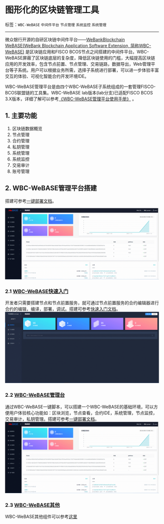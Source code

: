 # 图形化的区块链管理工具

标签：``WBC-WeBASE`` ``中间件平台`` ``节点管理`` ``系统监控`` ``系统管理`` 

----
微众银行开源的自研区块链中间件平台——[WeBankBlockchain WeBASE(WeBank Blockchain Application Software Extension, 简称WBC-WeBASE)](https://webasedoc.readthedocs.io/zh_CN/lab/) 是区块链应用和FISCO BCOS节点之间搭建的中间件平台。WBC-WeBASE屏蔽了区块链底层的复杂度，降低区块链使用的门槛，大幅提高区块链应用的开发效率，包含节点前置、节点管理、交易链路，数据导出，Web管理平台等子系统。用户可以根据业务所需，选择子系统进行部署，可以进一步体验丰富交互的体验、可视化智能合约开发环境IDE。

WBC-WeBASE管理平台是由四个WBC-WeBASE子系统组成的一套管理FISCO-BCOS联盟链的工具集。WBC-WeBASE lab版本(lab分支)已适配FISCO BCOS 3.X版本，详细了解可以参考[《WBC-WeBASE管理平台使用手册》](https://webasedoc.readthedocs.io/zh_CN/lab/) 。

## 1. 主要功能

1. 区块链数据概览
2. 节点管理
3. 合约管理
4. 私钥管理
5. 系统管理
6. 系统监控
7. 交易审计
8. 账号管理

## 2. WBC-WeBASE管理平台搭建

搭建可参考[一键部署文档](https://webasedoc.readthedocs.io/zh_CN/lab/docs/WeBASE/install.html)。

![](../../../../2.x/images/webase/webase-web.png)


### 2.1 [WBC-WeBASE快速入门](https://webasedoc.readthedocs.io/zh_CN/lab/docs/WeBASE-Install/developer.html)

开发者只需要搭建节点和节点前置服务，就可通过节点前置服务的合约编辑器进行合约的编辑，编译，部署，调试。搭建可参考[快速入门文档](https://webasedoc.readthedocs.io/zh_CN/lab/docs/WeBASE-Install/developer.html)。
![](../../../../2.x/images/webase/webase-front.png)


### 2.2 [WBC-WeBASE管理台](https://webasedoc.readthedocs.io/zh_CN/lab/docs/WeBASE/install.html)

通过WBC-WeBASE一键脚本，可以搭建一个WBC-WeBASE的基础环境，可以方便用户体验核心功能如：区块浏览，节点查看，合约IDE，系统管理，节点监控，交易审计，私钥管理。搭建可参考[一键部署文档](https://webasedoc.readthedocs.io/zh_CN/lab/docs/WeBASE/install.html)。![](../../../../2.x/images/webase/webase-web.png)


### 2.3 [WBC-WeBASE其他](https://webasedoc.readthedocs.io/zh_CN/lab)

WBC-WeBASE其他组件可以参考[这里](https://webasedoc.readthedocs.io/zh_CN/lab)

[build_chain_code]:https://github.com/FISCO-BCOS/FISCO-BCOS/blob/master/manual/build_chain.sh
